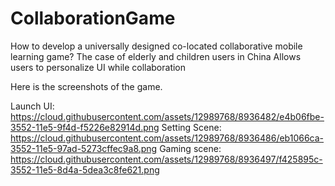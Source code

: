 # CollaborationGame
How to develop a universally designed co-located collaborative mobile learning game? The case of elderly and children users in China
Allows users to personalize UI while collaboration 

Here is the screenshots of the game. 

Launch UI:  https://cloud.githubusercontent.com/assets/12989768/8936482/e4b06fbe-3552-11e5-9f4d-f5226e82914d.png
Setting Scene: https://cloud.githubusercontent.com/assets/12989768/8936486/eb1066ca-3552-11e5-97ad-5273cffec9a8.png
Gaming scene:  https://cloud.githubusercontent.com/assets/12989768/8936497/f425895c-3552-11e5-8d4a-5dea3c8fe621.png
 
